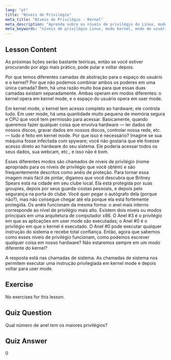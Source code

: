 ```yaml
---
lang: "pt"
title: "Níveis de Privilégio"
meta_title: "Níveis de Privilégio - Kernel"
meta_description: "Aprenda sobre os níveis de privilégio do Linux, modo kernel e modo de usuário. Entenda os anéis de proteção e as chamadas de sistema para acesso seguro ao hardware. Comece sua jornada no Linux!"
meta_keywords: "níveis de privilégio Linux, modo kernel, modo de usuário, anéis de proteção, chamadas de sistema, segurança Linux, Linux para iniciantes, tutorial Linux"
---
```


## Lesson Content

As próximas lições serão bastante teóricas, então se você estiver procurando por algo mais prático, pode pular e voltar depois.

Por que temos diferentes camadas de abstração para o espaço do usuário e o kernel? Por que não podemos combinar ambos os poderes em uma única camada? Bem, há uma razão muito boa para que essas duas camadas existam separadamente. Ambas operam em modos diferentes: o kernel opera em kernel mode, e o espaço do usuário opera em user mode.

Em kernel mode, o kernel tem acesso completo ao hardware; ele controla tudo. Em user mode, há uma quantidade muito pequena de memória segura e CPU que você tem permissão para acessar. Basicamente, quando queremos fazer qualquer coisa que envolva hardware — ler dados de nossos discos, gravar dados em nossos discos, controlar nossa rede, etc. — tudo é feito em kernel mode. Por que isso é necessário? Imagine se sua máquina fosse infectada com spyware; você não gostaria que ele tivesse acesso direto ao hardware do seu sistema. Ele poderia acessar todos os seus dados, sua webcam, etc., e isso não é bom.

Esses diferentes modos são chamados de níveis de privilégio (nome apropriado para os níveis de privilégio que você obtém) e são frequentemente descritos como anéis de proteção. Para tornar essa imagem mais fácil de pintar, digamos que você descubra que Britney Spears está na cidade em seu clube local. Ela está protegida por suas groupies, depois por seus guarda-costas pessoais, e depois pelo segurança na porta do clube. Você quer pegar o autógrafo dela (porque não?), mas não consegue chegar até ela porque ela está fortemente protegida. Os anéis funcionam da mesma forma: o anel mais interno corresponde ao nível de privilégio mais alto. Existem dois níveis ou modos principais em uma arquitetura de computador x86. O Anel #3 é o privilégio em que as aplicações em user mode são executadas; o Anel #0 é o privilégio em que o kernel é executado. O Anel #0 pode executar qualquer instrução do sistema e recebe total confiança. Então, agora que sabemos como esses níveis de privilégio funcionam, como podemos escrever qualquer coisa em nosso hardware? Não estaremos sempre em um modo diferente do kernel?

A resposta está nas chamadas de sistema. As chamadas de sistema nos permitem executar uma instrução privilegiada em kernel mode e depois voltar para user mode.

## Exercise

No exercises for this lesson.

## Quiz Question

Qual número de anel tem os maiores privilégios?

## Quiz Answer

0
